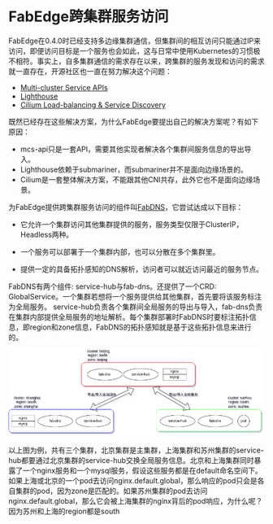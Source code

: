 
# FabEdge跨集群服务访问

 FabEdge在0.4.0时已经支持多边缘集群通信，但集群间的相互访问只能通过IP来访问，即便访问目标是一个服务也会如此，这与日常中使用Kubernetes的习惯极不相符。事实上，自多集群通信的需求存在以来，跨集群的服务发现和访问的需求就一直存在，开源社区也一直在努力解决这个问题：

* [Multi-cluster Service APIs](https://github.com/kubernetes-sigs/mcs-api)
* [Lighthouse](https://submariner.io/getting-started/architecture/service-discovery/)
* [Cilium Load-balancing & Service Discovery](https://docs.cilium.io/en/stable/gettingstarted/clustermesh/services/)



既然已经存在这些解决方案，为什么FabEdge要提出自己的解决方案呢？有如下原因：

* mcs-api只是一套API，需要其他实现者解决各个集群间服务信息的导出导入。
* Lighthouse依赖于submariner，而submariner并不是面向边缘场景的。
*  Cilium是一套整体解决方案，不能跟其他CNI共存，此外它也不是面向边缘场景。



为FabEdge提供跨集群服务访问的组件叫[FabDNS](https://github.com/FabEdge/fab-dns)，它尝试达成以下目标：

* 它允许一个集群访问其他集群提供的服务，服务类型仅限于ClusterIP，Headless两种。

* 一个服务可以部署于一个集群内部，也可以分散在多个集群里。

* 提供一定的具备拓扑感知的DNS解析，访问者可以就近访问最近的服务节点。    

    
  

FabDNS有两个组件: service-hub与fab-dns。还提供了一个CRD: GlobalService。一个集群若想将一个服务提供给其他集群，首先要将该服务标注为全局服务。 service-hub负责各个集群间全局服务的导出与导入，fab-dns负责在集群内部提供全局服务的地址解析。每个集群部署时FabDNS时要标注拓扑信息，即region和zone信息，FabDNS的拓扑感知就是基于这些拓扑信息来进行的。



![fab-dns-show3](fab-dns-show3.png)



以上图为例，共有三个集群，北京集群是主集群，上海集群和苏州集群的service-hub都要通过北京集群的service-hub交换全局服务信息。北京和上海集群同时暴露了一个nginx服务和一个mysql服务，假设这些服务都是在default命名空间下。如果上海或北京的一个pod去访问nginx.default.global，那么响应的pod只会是各自集群的pod，因为zone是匹配的。如果苏州集群的pod去访问nginx.default.global，那么它会被上海集群的nginx背后的pod响应，为什么呢？因为苏州和上海的region都是south
